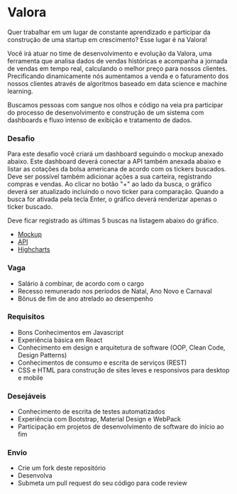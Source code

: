 # Valora #

Quer trabalhar em um lugar de constante aprendizado e participar da construção de uma startup em crescimento? Esse lugar é na Valora!

Você irá atuar no time de desenvolvimento e evolução da Valora, uma ferramenta que analisa dados de vendas históricas e acompanha a jornada de vendas em tempo real, calculando o melhor preço para nossos clientes.
Precificando dinamicamente nós aumentamos a venda e o faturamento dos nossos clientes através de algoritmos baseado em data science e machine learning.

Buscamos pessoas com sangue nos olhos e código na veia pra participar do processo de desenvolvimento e construção de um sistema com dashboards e fluxo intenso de exibição e tratamento de dados.

### Desafio ###

Para este desafio você criará um dashboard seguindo o mockup anexado abaixo. Este dashboard deverá conectar a API também anexada abaixo e listar as cotações da bolsa americana de acordo com os tickers buscados. Deve ser possível também adicionar ações a sua carteira, registrando compras e vendas.
Ao clicar no botão "+" ao lado da busca, o gráfico deverá ser atualizado incluindo o novo ticker para comparação. Quando a busca for ativada pela tecla Enter, o gráfico deverá renderizar apenas o ticker buscado.

Deve ficar registrado as últimas 5 buscas na listagem abaixo do gráfico.

* [Mockup](https://s3.amazonaws.com/cdn.valora.cc/2020-09-02-17-07-app.moqups.com.png)
* [API](https://financialmodelingprep.com/developer/docs/)
* [Highcharts](https://www.highcharts.com/demo/stock/intraday-candlestick)


### Vaga ###

* Salário à combinar, de acordo com o cargo
* Recesso remunerado nos períodos de Natal, Ano Novo e Carnaval
* Bônus de fim de ano atrelado ao desempenho

### Requisitos ###

* Bons Conhecimentos em Javascript
* Experiência básica em React
* Conhecimento em design e arquitetura de software (OOP, Clean Code, Design Patterns)
* Conhecimentos de consumo e escrita de serviços (REST)
* CSS e HTML para construção de sites leves e responsivos para desktop e mobile

### Desejáveis ###

* Conhecimento de escrita de testes automatizados
* Experiência com Bootstrap, Material Design e WebPack
* Participação em projetos de desenvolvimento de software do início ao fim

### Envio ###

* Crie um fork deste repositório
* Desenvolva
* Submeta um pull request do seu código para code review